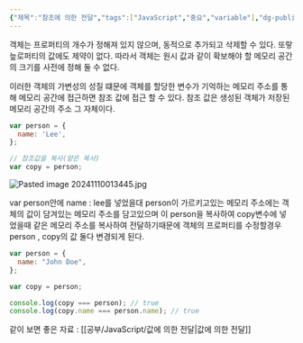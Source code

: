 ```yaml
---
{"제목":"참조에 의한 전달","tags":["JavaScript","중요","variable"],"dg-publish":true,"permalink":"/공부/JavaScript/참조에 의한 전달/","dgPassFrontmatter":true}
---
```



객체는 프로퍼티의 개수가 정해져 있지 않으며, 동적으로 추가되고 삭제할 수 있다. 또랗 늪로퍼티의 값에도 제약이 없다. 따라서 객체는 원시 값과 같이 확보해야 할 메모리 공간의 크기를 사전에 정해 둘 수 없다.

이러한 객체의 가변성의 성질 떄문에 객체를 할당한 변수가 기억하는 메모리 주소를 통해 메모리 공간에 접근하면 참조 값에 접근 할 수 있다. 참조 값은 생성된 객체가 저장된 메모리 공간의 주소 그 자체이다.

```js
var person = {
  name: 'Lee',
};

// 참조값을 복사(얕은 복사)
var copy = person;
```

![Pasted image 20241110013445.jpg](/img/user/_%EC%9C%A0%ED%8B%B8%EB%A6%AC%ED%8B%B0/%EA%B0%9C%EB%B0%9C%EC%9E%90%EB%A3%8C%EC%82%AC%EC%A7%84/%EA%B0%9C%EB%B0%9C%EC%9E%90%EB%A3%8C%EC%82%AC%EC%A7%84/Pasted%20image%2020241110013445.jpg)

var person안에 name : lee를 넣었을대 person이 가르키고있는 메모리 주소에는 객체의 값이 담겨있는 메모리 주소를 담고있으며 이 person을 복사하여 copy변수에 넣었을때 같은 메모리 주소를 복사하여 전달하기때문에 객체의 프로퍼티를 수정할경우 person , copy의 값 둘다 변경되게 된다.

```js
var person = {
  name: "John Doe",
};

var copy = person;

console.log(copy === person); // true
console.log(copy.name === person.name); // true
```


같이 보면 좋은 자료 : [[공부/JavaScript/값에 의한 전달\|값에 의한 전달]]